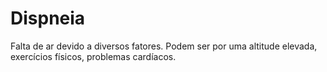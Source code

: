 # Dispneia
Falta de ar devido a diversos fatores. Podem ser por uma altitude elevada, exercícios físicos, problemas cardíacos.